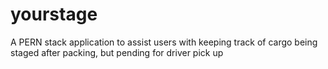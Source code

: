 # yourstage
A PERN stack application to assist users with keeping track of cargo being staged after packing, but pending for driver pick up
